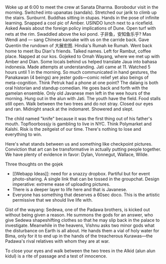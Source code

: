 Woke up at 6:00 to meet the crew at Sanata Dharma. Borobodur visit in the morning. Switched into upanatas (sandals). Stretched our jarik to climb up the stairs. Sunburnt. Buddhas sitting in stupas. Hands in the pose of infinite learning. Snapped a cool pic of Amber. USINDO lunch next to a ricefield. Asked Awais about the foreign policy implications of Dune. Open turf with nets at the rim. Swaddled above the koi pond. 子非鱼，安知鱼乐乎? Mas Wendi and — sang Chinese karoake with us on the carride back. Gave Quentin the rundown of 大展宏图. Hindia's Rumah ke Rumah. Went back home to meet Ibu Dian's friends. Talked names. Left for Rambut, coffee place. Napped at our kos. Gojeked to Omah Wayang, where we met up with Amber and Dian. Some locals behind us helped translate Jaua into bahasa indonesia. Made attempts at understanding. Jati came at 11. Watched 5 hours until 1 in the morning. So much communicated in hand gestures, the Panakawan (4 beings) are jester gods—comic relief yet also beings of meta-cognition. Think Petruk had a phone at one point? The dalang is both oral historian and standup comedian. He goes back and forth with the gamelan ensemble. Only old Javanese men left in the wee hours of the morning. Hung out in the alun with Jati. The youth have the field. Food stalls still open. Walk between the two trees and do not stray. Closed our eyes and ran. Midnight snack at the indomaret. Showered and slept.

The child named "knife" because it was the first thing out of his father's mouth. 
Topfloorbossjy is gambling to live in NYC. Think Polymarket and Kalshi. Risk is the zeitgeist of our time. There's nothing to lose and everything to win.

Here's what stands between us and something like checkpoint pictures. Conviction that art can be transformative in actually putting people together. We have plenty of evidence in favor: Dylan, Vonnegut, Wallace, Wilde. 

Three thoughts on the gojek
- [[Webapp Ideas]]: need for a snazzy dropbox. Partiful but for event photo-sharing. A single link that can be tossed in the groupchat. Design imperative: extreme ease of uploading pictures. 
- There is a deeper layer to life here and that is Javanese.
- Everyone has something that deserves a 60sec doco. This is the artistic permissive that we should live life with. 

Gist of the wayang: Sedewa, one of the Padawa brothers, is kicked out without being given a reason. He summons the gods for an answer, who give Sedewa shapeshifting clothes so that he may slip back in the palace to investigate. Meanwhile in the heavens, Vishnu asks two minor gods what the disturbance on Earth is all about. He hands them a vial of holy water for Bima, only for it to end up in the hands of the treacherous Kurawas—the Padawa's rival relatives with whom they are at war.

To close your eyes and walk between the two trees in the Alkid (alun alun kidul) is a rite of passage and a test of innocence.
